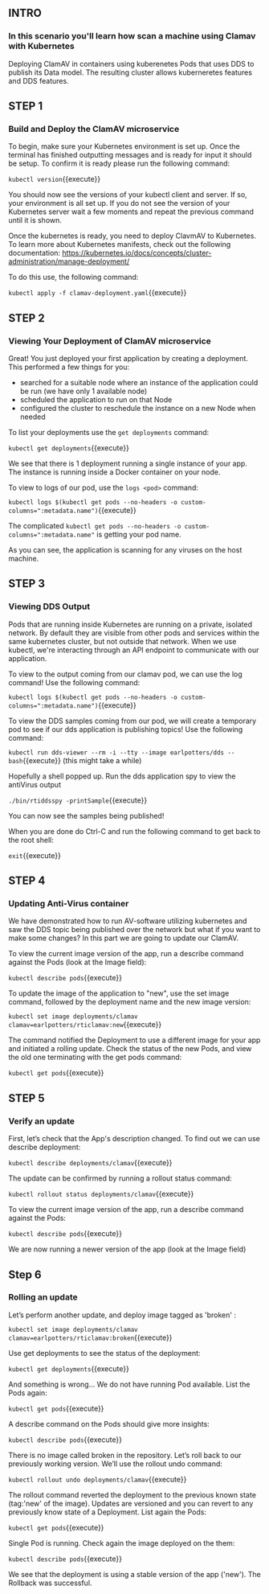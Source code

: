 ## INTRO
### In this scenario you'll learn how scan a machine using Clamav with Kubernetes #

 Deploying ClamAV in containers using kuberenetes Pods that uses DDS to publish its Data model. The resulting cluster allows kuberneretes features and   DDS features.

## STEP 1

### Build and Deploy the ClamAV microservice

To begin, make sure your Kubernetes environment is set up. Once the terminal has finished outputting messages and is ready for input it should be setup. To confirm it is ready please run the following command:

`kubectl version`{{execute}}

You should now see the versions of your kubectl client and server. If so, your environment is all set up. If you do not see the version of your Kubernetes server wait a few moments and repeat the previous command until it is shown.
 

Once the kubernetes is ready, you need to deploy ClavmAV to Kubernetes. To learn more about Kubernetes manifests, check out the following documentation: https://kubernetes.io/docs/concepts/cluster-administration/manage-deployment/

To do this use, the following command:

`kubectl apply -f clamav-deployment.yaml`{{execute}}

## STEP 2

### Viewing Your Deployment of ClamAV microservice

Great! You just deployed your first application by creating a deployment. This performed a few things for you:

- searched for a suitable node where an instance of the application could be run (we have only 1 available node)
- scheduled the application to run on that Node
- configured the cluster to reschedule the instance on a new Node when needed

To list your deployments use the `get deployments` command:

`kubectl get deployments`{{execute}}

We see that there is 1 deployment running a single instance of your app. The instance is running inside a Docker container on your node.

To view to logs of our pod, use the `logs <pod>` command:

`kubectl logs $(kubectl get pods --no-headers -o custom-columns=":metadata.name")`{{execute}}

The complicated `kubectl get pods --no-headers -o custom-columns=":metadata.name"` is getting your pod name.

As you can see, the application is scanning for any viruses on the host machine.

## STEP 3

### Viewing DDS Output

Pods that are running inside Kubernetes are running on a private, isolated network. By default they are visible from other pods and services within the same kubernetes cluster, but not outside that network. When we use kubectl, we're interacting through an API endpoint to communicate with our application.

To view to the output coming from our clamav pod, we can use the log command! Use the following command:

`kubectl logs $(kubectl get pods --no-headers -o custom-columns=":metadata.name")`{{execute}}

To view the DDS samples coming from our pod, we will create a temporary pod to see if our dds application is publishing topics! Use the following command:

`kubectl run dds-viewer --rm -i --tty --image earlpotters/dds -- bash`{{execute}}
(this might take a while)

Hopefully a shell popped up. Run the dds application spy to view the antiVirus output

`./bin/rtiddsspy -printSample`{{execute}}

You can now see the samples being published!

When you are done do Ctrl-C and run the following command to get back to the root shell:

`exit`{{execute}}

## STEP 4

### Updating Anti-Virus container

We have demonstrated how to run AV-software utilizing kubernetes and saw the DDS topic being published over the network but what if you want to make some changes? In this part we are going to update our ClamAV.

To view the current image version of the app, run a describe command against the Pods (look at the Image field): 

`kubectl describe pods`{{execute}}

To update the image of the application to  "new", use the set image command, followed by the deployment name and the new image version:

`kubectl set image deployments/clamav clamav=earlpotters/rticlamav:new`{{execute}}

The command notified the Deployment to use a different image for your app and initiated a rolling update. Check the status of the new Pods, and view the old one terminating with the get pods command:

`kubectl get pods`{{execute}}

## STEP 5

### Verify an update

First, let’s check that the App's description changed. To find out we can use describe deployment:

`kubectl describe deployments/clamav`{{execute}}


The update can be confirmed by running a rollout status command:

`kubectl rollout status deployments/clamav`{{execute}}

To view the current image version of the app, run a describe command against the Pods:

`kubectl describe pods`{{execute}}

We are now running a newer version of the app (look at the Image field)

## Step 6

### Rolling an update

Let’s perform another update, and deploy image tagged as 'broken' :

`kubectl set image deployments/clamav clamav=earlpotters/rticlamav:broken`{{execute}}

Use get deployments to see the status of the deployment:

`kubectl get deployments`{{execute}}

And something is wrong… We do not have running Pod available. List the Pods again:

`kubectl get pods`{{execute}}

A describe command on the Pods should give more insights:

`kubectl describe pods`{{execute}}

There is no image called broken in the repository. Let’s roll back to our previously working version. We’ll use the rollout undo command:

`kubectl rollout undo deployments/clamav`{{execute}}

The rollout command reverted the deployment to the previous known state (tag:'new' of the image). Updates are versioned and you can revert to any previously know state of a Deployment. List again the Pods:

`kubectl get pods`{{execute}}

Single Pod is running. Check again the image deployed on the them:

`kubectl describe pods`{{execute}}

We see that the deployment is using a stable version of the app ('new'). The Rollback was successful.




